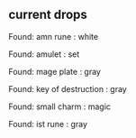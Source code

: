 ## current drops

Found: amn rune : white
Found: amulet : set
Found: mage plate : gray
Found: key of destruction : gray
Found: small charm : magic
Found: ist rune : gray
